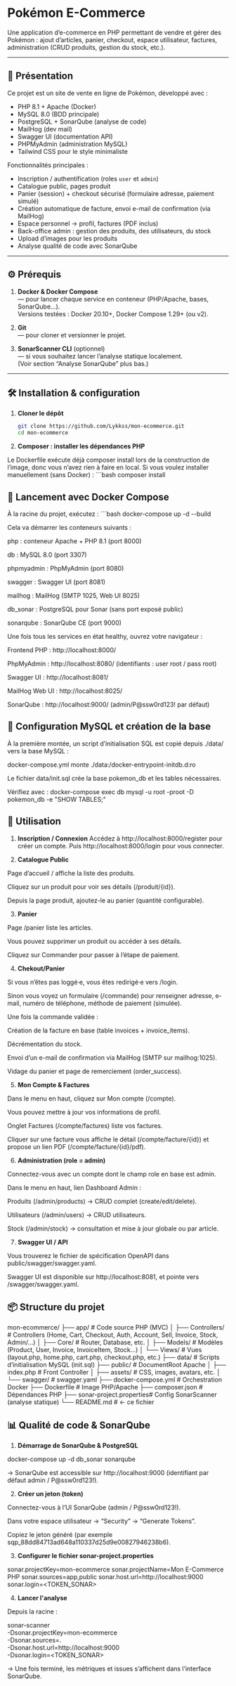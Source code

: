 # Pokémon E-Commerce

Une application d’e-commerce en PHP permettant de vendre et gérer des Pokémon : ajout d’articles, panier, checkout, espace utilisateur, factures, administration (CRUD produits, gestion du stock, etc.).

---

## 📝 Présentation

Ce projet est un site de vente en ligne de Pokémon, développé avec :
- PHP 8.1 + Apache (Docker)
- MySQL 8.0 (BDD principale)
- PostgreSQL + SonarQube (analyse de code)
- MailHog (dev mail)
- Swagger UI (documentation API)
- PHPMyAdmin (administration MySQL)
- Tailwind CSS pour le style minimaliste

Fonctionnalités principales :
- Inscription / authentification (roles `user` et `admin`)
- Catalogue public, pages produit
- Panier (session) + checkout sécurisé (formulaire adresse, paiement simulé)
- Création automatique de facture, envoi e-mail de confirmation (via MailHog)
- Espace personnel → profil, factures (PDF inclus)
- Back-office admin : gestion des produits, des utilisateurs, du stock
- Upload d’images pour les produits
- Analyse qualité de code avec SonarQube

---

## ⚙️ Prérequis

1. **Docker & Docker Compose**  
   — pour lancer chaque service en conteneur (PHP/Apache, bases, SonarQube…).  
   Versions testées : Docker 20.10+, Docker Compose 1.29+ (ou v2).

2. **Git**  
   — pour cloner et versionner le projet.

3. **SonarScanner CLI** (optionnel)  
   — si vous souhaitez lancer l’analyse statique localement.  
   (Voir section “Analyse SonarQube” plus bas.)

---

## 🛠️ Installation & configuration

1. **Cloner le dépôt**  
   ```bash
   git clone https://github.com/Lykkss/mon-ecommerce.git
   cd mon-ecommerce

2. **Composer : installer les dépendances PHP**  

Le Dockerfile exécute déjà composer install lors de la construction de l’image, donc vous n’avez rien à faire en local.
Si vous voulez installer manuellement (sans Docker) :
    ```bash
    composer install

## 🐳 Lancement avec Docker Compose

À la racine du projet, exécutez :
    ```bash
    docker-compose up -d --build

Cela va démarrer les conteneurs suivants :

php : conteneur Apache + PHP 8.1 (port 8000)

db : MySQL 8.0 (port 3307)

phpmyadmin : PhpMyAdmin (port 8080)

swagger : Swagger UI (port 8081)

mailhog : MailHog (SMTP 1025, Web UI 8025)

db_sonar : PostgreSQL pour Sonar (sans port exposé public)

sonarqube : SonarQube CE (port 9000)

Une fois tous les services en état healthy, ouvrez votre navigateur :

Frontend PHP : http://localhost:8000/

PhpMyAdmin : http://localhost:8080/ (identifiants : user root / pass root)

Swagger UI : http://localhost:8081/

MailHog Web UI : http://localhost:8025/

SonarQube : http://localhost:9000/ (admin/P@ssw0rd123! par défaut)

## 🔧 Configuration MySQL et création de la base

À la première montée, un script d’initialisation SQL est copié depuis ./data/ vers la base MySQL :

docker-compose.yml monte ./data:/docker-entrypoint-initdb.d:ro

Le fichier data/init.sql crée la base pokemon_db et les tables nécessaires.

Vérifiez avec : docker-compose exec db mysql -u root -proot -D pokemon_db -e "SHOW TABLES;"

## 🚀 Utilisation

1. **Inscription / Connexion**
    Accédez à http://localhost:8000/register pour créer un compte.
    Puis http://localhost:8000/login pour vous connecter.

2. **Catalogue Public**

Page d’accueil / affiche la liste des produits.

Cliquez sur un produit pour voir ses détails (/produit/{id}).

Depuis la page produit, ajoutez-le au panier (quantité configurable).

3. **Panier**

Page /panier liste les articles.

Vous pouvez supprimer un produit ou accéder à ses détails.

Cliquez sur Commander pour passer à l’étape de paiement.

4. **Chekout/Panier**

Si vous n’êtes pas loggé·e, vous êtes redirigé·e vers /login.

Sinon vous voyez un formulaire (/commande) pour renseigner adresse, e-mail, numéro de téléphone, méthode de paiement (simulée).

Une fois la commande validée :

Création de la facture en base (table invoices + invoice_items).

Décrémentation du stock.

Envoi d’un e-mail de confirmation via MailHog (SMTP sur mailhog:1025).

Vidage du panier et page de remerciement (order_success).

5. **Mon Compte & Factures**

Dans le menu en haut, cliquez sur Mon compte (/compte).

Vous pouvez mettre à jour vos informations de profil.

Onglet Factures (/compte/factures) liste vos factures.

Cliquer sur une facture vous affiche le détail (/compte/facture/{id}) et propose un lien PDF (/compte/facture/{id}/pdf).


6. **Administration (role = admin)**

Connectez-vous avec un compte dont le champ role en base est admin.

Dans le menu en haut, lien Dashboard Admin :

Produits (/admin/products) → CRUD complet (create/edit/delete).

Utilisateurs (/admin/users) → CRUD utilisateurs.

Stock (/admin/stock) → consultation et mise à jour globale ou par article.

7. **Swagger UI / API**

Vous trouverez le fichier de spécification OpenAPI dans public/swagger/swagger.yaml.

Swagger UI est disponible sur http://localhost:8081, et pointe vers /swagger/swagger.yaml.


## 📦 Structure du projet

mon-ecommerce/
├── app/                    # Code source PHP (MVC)
│   ├── Controllers/        # Controllers (Home, Cart, Checkout, Auth, Account, Sell, Invoice, Stock, Admin/…)
│   ├── Core/               # Router, Database, etc.
│   ├── Models/             # Modèles (Product, User, Invoice, InvoiceItem, Stock…)
│   └── Views/              # Vues (layout.php, home.php, cart.php, checkout.php, etc.)
├── data/                   # Scripts d’initialisation MySQL (init.sql)
├── public/                 # DocumentRoot Apache
│   ├── index.php           # Front Controller
│   ├── assets/             # CSS, images, avatars, etc.
│   └── swagger/            # swagger.yaml
├── docker-compose.yml      # Orchestration Docker
├── Dockerfile              # Image PHP/Apache
├── composer.json           # Dépendances PHP
├── sonar-project.properties# Config SonarScanner (analyse statique)
└── README.md               # ← ce fichier

## 📊 Qualité de code & SonarQube

1. **Démarrage de SonarQube & PostgreSQL**

docker-compose up -d db_sonar sonarqube

→ SonarQube est accessible sur http://localhost:9000 (identifiant par défaut admin / P@ssw0rd123!).

2. **Créer un jeton (token)**

Connectez-vous à l’UI SonarQube (admin / P@ssw0rd123!).

Dans votre espace utilisateur → “Security” → “Generate Tokens”.

Copiez le jeton généré (par exemple sqp_88dd84713ad648a110337d25d9e00827946238b6).

3. **Configurer le fichier sonar-project.properties**

sonar.projectKey=mon-ecommerce
sonar.projectName=Mon E-Commerce PHP
sonar.sources=app,public
sonar.host.url=http://localhost:9000
sonar.login=<TOKEN_SONAR>

4. **Lancer l'analyse**

Depuis la racine :

sonar-scanner \
  -Dsonar.projectKey=mon-ecommerce \
  -Dsonar.sources=. \
  -Dsonar.host.url=http://localhost:9000 \
  -Dsonar.login=<TOKEN_SONAR>

→ Une fois terminé, les métriques et issues s’affichent dans l’interface SonarQube.


